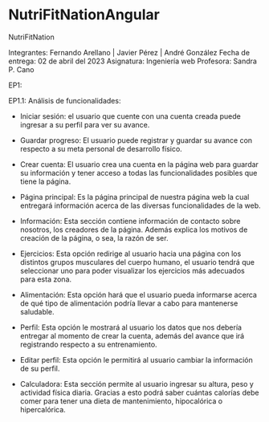 # NutriFitNationAngular

NutriFitNation

Integrantes: Fernando Arellano | Javier Pérez | André González
Fecha de entrega: 02 de abril del 2023
Asignatura: Ingeniería web
Profesora: Sandra P. Cano

EP1:

EP1.1: Análisis de funcionalidades:

- Iniciar sesión: el usuario que cuente con una cuenta creada puede ingresar a su perfil para ver su avance.

- Guardar progreso: El usuario puede  registrar y guardar su avance con respecto a su meta personal de desarrollo físico.

- Crear cuenta: El usuario crea una cuenta en la página web para guardar su información y tener acceso a todas las funcionalidades posibles que tiene la página.

- Página principal: Es la página principal de nuestra página web la cual entregará información acerca de las diversas funcionalidades de la web.

- Información: Esta sección contiene información de contacto sobre nosotros, los creadores de la página. Además explica los motivos de creación de la página, o sea, la razón de ser.

- Ejercicios: Esta opción redirige al usuario hacia una página con los distintos grupos musculares del cuerpo humano, el usuario tendrá que seleccionar uno para poder visualizar los ejercicios más adecuados para esta zona.

- Alimentación: Esta opción hará que el usuario pueda informarse acerca de qué tipo de alimentación podría llevar a cabo para mantenerse saludable.

- Perfil: Esta opción le mostrará al usuario los datos que nos debería entregar al momento de crear la cuenta, además del avance que irá registrando respecto a su entrenamiento.

- Editar perfil: Esta opción le permitirá al usuario cambiar la información de su perfil.

- Calculadora: Esta sección permite al usuario ingresar su altura, peso y actividad física diaria. Gracias a esto podrá saber cuántas calorías debe comer para tener una dieta de mantenimiento, hipocalórica o hipercalórica.
